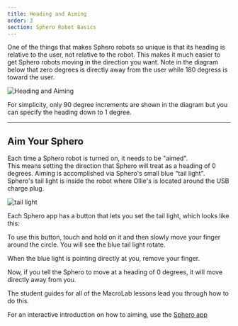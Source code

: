 ```yaml
---
title: Heading and Aiming
order: 3
section: Sphero Robot Basics
---
```



One of the things that makes Sphero robots so unique is that its heading is relative to the user, not relative to the robot.
This makes it much easier to get Sphero robots moving in the direction you want.  Note in the diagram below that zero degrees is directly away from the user while 180 degress is toward the user.

![Heading and Aiming]({{assets}}/images/heading-aiming.png)

For simplicity, only 90 degree increments are shown in the diagram but you can specify the heading down to 1 degree.

---

## Aim Your Sphero

Each time a Sphero robot is turned on, it needs to be "aimed".  
This means setting the direction that Sphero will treat as a heading of 0 degrees.  Aiming is accomplished via Sphero's small blue "tail light".  Sphero's tail light is inside the robot where Ollie's is located around the USB charge plug.

![tail light](http://i.imgur.com/HY7KNKS.jpg)

Each Sphero app has a button that lets you set the tail light, which looks like this:

To use this button, touch and hold on it and then slowly move your finger around the circle.  You will see the blue tail light rotate.

When the blue light is pointing directly at you, remove your finger.

Now, if you tell the Sphero to move at a heading of 0 degrees, it will move directly away from you.

The student guides for all of the MacroLab lessons lead you through how to do this.

For an interactive introduction on how to aiming, use the [Sphero app](https://itunes.apple.com/mx/app/sphero/id468699619)